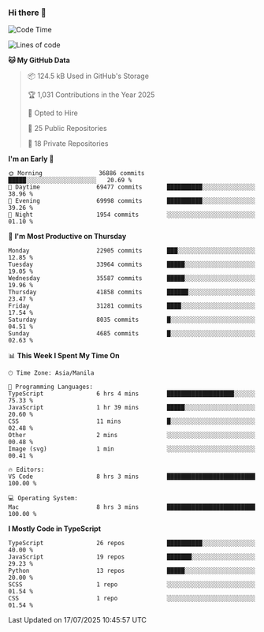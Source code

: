### Hi there 👋

<!--START_SECTION:waka-->
![Code Time](http://img.shields.io/badge/Code%20Time-1%2C941%20hrs%2039%20mins-blue)

![Lines of code](https://img.shields.io/badge/From%20Hello%20World%20I%27ve%20Written-67.8%20million%20lines%20of%20code-blue)

**🐱 My GitHub Data** 

> 📦 124.5 kB Used in GitHub's Storage 
 > 
> 🏆 1,031 Contributions in the Year 2025
 > 
> 💼 Opted to Hire
 > 
> 📜 25 Public Repositories 
 > 
> 🔑 18 Private Repositories 
 > 
**I'm an Early 🐤** 

```text
🌞 Morning                36886 commits       █████░░░░░░░░░░░░░░░░░░░░   20.69 % 
🌆 Daytime                69477 commits       ██████████░░░░░░░░░░░░░░░   38.96 % 
🌃 Evening                69998 commits       ██████████░░░░░░░░░░░░░░░   39.26 % 
🌙 Night                  1954 commits        ░░░░░░░░░░░░░░░░░░░░░░░░░   01.10 % 
```
📅 **I'm Most Productive on Thursday** 

```text
Monday                   22905 commits       ███░░░░░░░░░░░░░░░░░░░░░░   12.85 % 
Tuesday                  33964 commits       █████░░░░░░░░░░░░░░░░░░░░   19.05 % 
Wednesday                35587 commits       █████░░░░░░░░░░░░░░░░░░░░   19.96 % 
Thursday                 41858 commits       ██████░░░░░░░░░░░░░░░░░░░   23.47 % 
Friday                   31281 commits       ████░░░░░░░░░░░░░░░░░░░░░   17.54 % 
Saturday                 8035 commits        █░░░░░░░░░░░░░░░░░░░░░░░░   04.51 % 
Sunday                   4685 commits        █░░░░░░░░░░░░░░░░░░░░░░░░   02.63 % 
```


📊 **This Week I Spent My Time On** 

```text
🕑︎ Time Zone: Asia/Manila

💬 Programming Languages: 
TypeScript               6 hrs 4 mins        ███████████████████░░░░░░   75.33 % 
JavaScript               1 hr 39 mins        █████░░░░░░░░░░░░░░░░░░░░   20.60 % 
CSS                      11 mins             █░░░░░░░░░░░░░░░░░░░░░░░░   02.48 % 
Other                    2 mins              ░░░░░░░░░░░░░░░░░░░░░░░░░   00.48 % 
Image (svg)              1 min               ░░░░░░░░░░░░░░░░░░░░░░░░░   00.41 % 

🔥 Editors: 
VS Code                  8 hrs 3 mins        █████████████████████████   100.00 % 

💻 Operating System: 
Mac                      8 hrs 3 mins        █████████████████████████   100.00 % 
```

**I Mostly Code in TypeScript** 

```text
TypeScript               26 repos            ██████████░░░░░░░░░░░░░░░   40.00 % 
JavaScript               19 repos            ███████░░░░░░░░░░░░░░░░░░   29.23 % 
Python                   13 repos            █████░░░░░░░░░░░░░░░░░░░░   20.00 % 
SCSS                     1 repo              ░░░░░░░░░░░░░░░░░░░░░░░░░   01.54 % 
CSS                      1 repo              ░░░░░░░░░░░░░░░░░░░░░░░░░   01.54 % 
```




 Last Updated on 17/07/2025 10:45:57 UTC
<!--END_SECTION:waka-->
